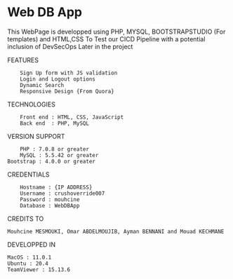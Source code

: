 # Web DB App

This WebPage is developped using PHP, MYSQL, BOOTSTRAPSTUDIO (For templates) and HTML,CSS To Test our CICD Pipeline with a potential inclusion of DevSecOps Later in the project


FEATURES

        Sign Up form with JS validation
        Login and Logout options
        Dynamic Search
        Responsive Design {From Quora}
        
TECHNOLOGIES

        Front end : HTML, CSS, JavaScript
        Back end  : PHP, MySQL

VERSION SUPPORT

        PHP : 7.0.8 or greater
        MySQL : 5.5.42 or greater
	Bootstrap : 4.0.0 or greater
        
CREDENTIALS
      
        Hostname : {IP ADDRESS}
        Username : crushoverride007	
        Password : mouhcine
        Database : WebDBApp


CREDITS TO

	Mouhcine MESMOUKI, Omar ABDELMOUJIB, Ayman BENNANI and Mouad KECHMANE

DEVELOPPED IN

	MacOS : 11.0.1
	Ubuntu : 20.4
	TeamViewer : 15.13.6
	
